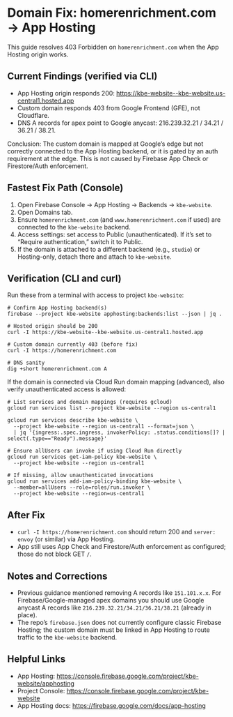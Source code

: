 # Domain Fix: homerenrichment.com → App Hosting

This guide resolves 403 Forbidden on `homerenrichment.com` when the App Hosting origin works.

## Current Findings (verified via CLI)

- App Hosting origin responds 200: https://kbe-website--kbe-website.us-central1.hosted.app
- Custom domain responds 403 from Google Frontend (GFE), not Cloudflare.
- DNS A records for apex point to Google anycast: 216.239.32.21 / 34.21 / 36.21 / 38.21.

Conclusion: The custom domain is mapped at Google’s edge but not correctly connected to the App Hosting backend, or it is gated by an auth requirement at the edge. This is not caused by Firebase App Check or Firestore/Auth enforcement.

## Fastest Fix Path (Console)

1. Open Firebase Console → App Hosting → Backends → `kbe-website`.
2. Open Domains tab.
3. Ensure `homerenrichment.com` (and `www.homerenrichment.com` if used) are connected to the `kbe-website` backend.
4. Access settings: set access to Public (unauthenticated). If it’s set to “Require authentication,” switch it to Public.
5. If the domain is attached to a different backend (e.g., `studio`) or Hosting-only, detach there and attach to `kbe-website`.

## Verification (CLI and curl)

Run these from a terminal with access to project `kbe-website`:

```
# Confirm App Hosting backend(s)
firebase --project kbe-website apphosting:backends:list --json | jq .

# Hosted origin should be 200
curl -I https://kbe-website--kbe-website.us-central1.hosted.app

# Custom domain currently 403 (before fix)
curl -I https://homerenrichment.com

# DNS sanity
dig +short homerenrichment.com A
```

If the domain is connected via Cloud Run domain mapping (advanced), also verify unauthenticated access is allowed:

```
# List services and domain mappings (requires gcloud)
gcloud run services list --project kbe-website --region us-central1

gcloud run services describe kbe-website \
  --project kbe-website --region us-central1 --format=json \
  | jq '{ingress:.spec.ingress, invokerPolicy: .status.conditions[]? | select(.type=="Ready").message}'

# Ensure allUsers can invoke if using Cloud Run directly
gcloud run services get-iam-policy kbe-website \
  --project kbe-website --region us-central1

# If missing, allow unauthenticated invocations
gcloud run services add-iam-policy-binding kbe-website \
  --member=allUsers --role=roles/run.invoker \
  --project kbe-website --region=us-central1
```

## After Fix

- `curl -I https://homerenrichment.com` should return 200 and `server: envoy` (or similar) via App Hosting.
- App still uses App Check and Firestore/Auth enforcement as configured; those do not block GET `/`.

## Notes and Corrections

- Previous guidance mentioned removing A records like `151.101.x.x`. For Firebase/Google-managed apex domains you should use Google anycast A records like `216.239.32.21/34.21/36.21/38.21` (already in place).
- The repo’s `firebase.json` does not currently configure classic Firebase Hosting; the custom domain must be linked in App Hosting to route traffic to the `kbe-website` backend.

## Helpful Links

- App Hosting: https://console.firebase.google.com/project/kbe-website/apphosting
- Project Console: https://console.firebase.google.com/project/kbe-website
- App Hosting docs: https://firebase.google.com/docs/app-hosting
